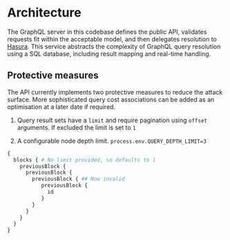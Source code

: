 # Architecture

The GraphQL server in this codebase defines the public API, validates requests fit within the acceptable model, and then delegates resolution to [Hasura](https://hasura.io/). This service abstracts the complexity of GraphQL query resolution using a SQL database, including result mapping and real-time handling.

## Protective measures
The API currently implements two protective measures to reduce the attack surface. More sophisticated query cost associations can be added as an optimisation at a later date if required.


1. Query result sets have a `limit` and require pagination using `offset` arguments. If excluded the limit is set to `1`

2. A configurable node depth limit. `process.env.QUERY_DEPTH_LIMIT=3`

``` graphql
{
  blocks { # No limit provided, so defaults to 1
    previousBlock {
      previousBlock {
        previousBlock { ## Now invalid
           previousBlock {
             id
           }
        }
      }
    }
  }
}
```